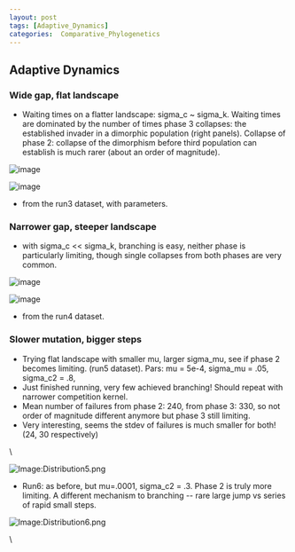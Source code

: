 ```yaml
---
layout: post
tags: [Adaptive_Dynamics]
categories:  Comparative_Phylogenetics
---
```






 





Adaptive Dynamics
-----------------

### Wide gap, flat landscape

-   Waiting times on a flatter landscape: sigma\_c \~ sigma\_k. Waiting
    times are dominated by the number of times phase 3 collapses: the
    established invader in a dimorphic population (right panels).
    Collapse of phase 2: collapse of the dimorphism before third
    population can establish is much rarer (about an order of
    magnitude).

![image](http://openwetware.org/images/thumb/0/06/Distribution3.png/400px-Distribution3.png)

![image](/skins/common/images/magnify-clip.png)

-   from the run3 dataset, with parameters.

### Narrower gap, steeper landscape

-   with sigma\_c << sigma\_k, branching is easy, neither phase is
    particularly limiting, though single collapses from both phases are
    very common.

![image](http://openwetware.org/images/thumb/4/48/Distribution4.png/400px-Distribution4.png)

![image](/skins/common/images/magnify-clip.png)

-   from the run4 dataset.

### Slower mutation, bigger steps

-   Trying flat landscape with smaller mu, larger sigma\_mu, see if
    phase 2 becomes limiting. (run5 dataset). Pars: mu = 5e-4, sigma\_mu
    = .05, sigma\_c2 = .8,
-   Just finished running, very few achieved branching! Should repeat
    with narrower competition kernel.
-   Mean number of failures from phase 2: 240, from phase 3: 330, so not
    order of magnitude different anymore but phase 3 still limiting.
-   Very interesting, seems the stdev of failures is much smaller for
    both! (24, 30 respectively)

\

![Image:Distribution5.png](http://openwetware.org/images/8/8e/Distribution5.png)

-   Run6: as before, but mu=.0001, sigma\_c2 = .3. Phase 2 is truly more
    limiting. A different mechanism to branching -- rare large jump vs
    series of rapid small steps.

![Image:Distribution6.png](http://openwetware.org/images/6/65/Distribution6.png)

\

